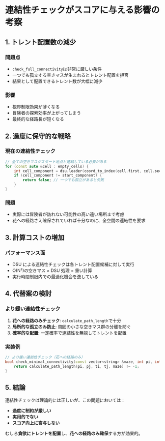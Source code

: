 # 連結性チェックがスコアに与える影響の考察

## 1. トレント配置数の減少

### 問題点

- `check_full_connectivity`は非常に厳しい条件
- 一つでも孤立する空きマスが生まれるとトレント配置を拒否
- 結果として配置できるトレント数が大幅に減少

### 影響

- 視界制限効果が薄くなる
- 冒険者の探索効率が上がってしまう
- 最終的な経路長が短くなる

## 2. 過度に保守的な戦略

### 現在の連結性チェック

```cpp
// 全ての空きマスがスタート地点と連結している必要がある
for (const auto &cell : empty_cells) {
    int cell_component = dsu.leader(coord_to_index(cell.first, cell.second));
    if (cell_component != start_component) {
        return false; // 一つでも孤立があると失敗
    }
}
```

### 問題

- 実際には冒険者が訪れない可能性の高い遠い場所まで考慮
- 花への経路さえ確保されていれば十分なのに、全空間の連結性を要求

## 3. 計算コストの増加

### パフォーマンス面

- DSU による連結性チェックは各トレント配置候補に対して実行
- O(N²)の空きマス × DSU 処理 = 重い計算
- 実行時間制限内での最適化機会を逸している

## 4. 代替案の検討

### より緩い連結性チェック

1. **花への経路のみチェック**: `calculate_path_length`で十分
2. **局所的な孤立のみ防止**: 周囲の小さな空きマス群の分離を防ぐ
3. **確率的な配置**: 一定確率で連結性を無視してトレントを配置

### 実装例

```cpp
// より緩い連結性チェック（花への経路のみ）
bool check_minimal_connectivity(const vector<string> &maze, int pi, int pj) {
    return calculate_path_length(pi, pj, ti, tj, maze) != -1;
}
```

## 5. 結論

連結性チェックは理論的には正しいが、この問題においては：

- **過度に制約が厳しい**
- **実用的でない**
- **スコア向上に寄与しない**

むしろ**貪欲にトレントを配置**し、**花への経路のみ確保**する方が効果的。

